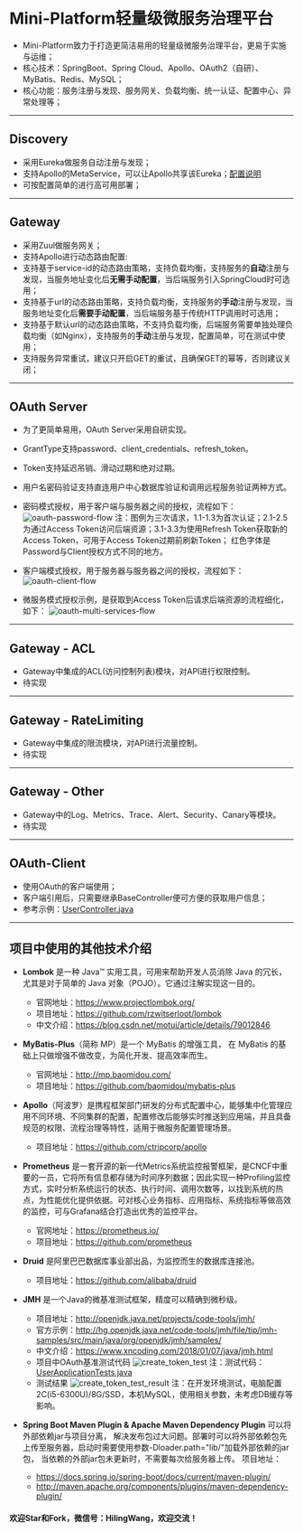 # Mini-Platform轻量级微服务治理平台

- Mini-Platform致力于打造更简洁易用的轻量级微服务治理平台，更易于实施与运维；
- 核心技术：SpringBoot、Spring Cloud、Apollo、OAuth2（自研）、MyBatis、Redis、MySQL；
- 核心功能：服务注册与发现、服务网关、负载均衡、统一认证、配置中心、异常处理等；

---
## Discovery
- 采用Eureka做服务自动注册与发现；
- 支持Apollo的MetaService，可以让Apollo共享该Eureka；[配置说明](https://github.com/hiling/mini-platform/blob/master/discovery/readme.md)
- 可按配置简单的进行高可用部署；

---
## Gateway
- 采用Zuul做服务网关；
- 支持Apollo进行动态路由配置:
- 支持基于service-id的动态路由策略，支持负载均衡，支持服务的**自动**注册与发现，当服务地址变化后**无需手动配置**，当后端服务引入SpringCloud时可选用；
- 支持基于url的动态路由策略，支持负载均衡，支持服务的**手动**注册与发现，当服务地址变化后**需要手动配置**，当后端服务基于传统HTTP调用时可选用；
- 支持基于默认url的动态路由策略，不支持负载均衡，后端服务需要单独处理负载均衡（如Nginx），支持服务的**手动**注册与发现，配置简单，可在测试中使用；
- 支持服务异常重试，建议只开启GET的重试，且确保GET的幂等，否则建议关闭；

---
## OAuth Server
- 为了更简单易用，OAuth Server采用自研实现。
- GrantType支持password、client_credentials、refresh_token。
- Token支持延迟吊销、滑动过期和绝对过期。
- 用户名密码验证支持直连用户中心数据库验证和调用远程服务验证两种方式。
- 密码模式授权，用于客户端与服务器之间的授权，流程如下：
![oauth-password-flow](https://raw.githubusercontent.com/hiling/mini-platform/master/.files/oauth-password-flow.png "密码模式授权流程")
注：图例为三次请求，1.1-1.3为首次认证；2.1-2.5为通过Access Token访问后端资源；3.1-3.3为使用Refresh Token获取新的Access Token，可用于Access Token过期前刷新Token；
红色字体是Password与Client授权方式不同的地方。

- 客户端模式授权，用于服务器与服务器之间的授权，流程如下：
![oauth-client-flow](https://raw.githubusercontent.com/hiling/mini-platform/master/.files/oauth-client-flow.png "客户端模式授权流程")

- 微服务模式授权示例，是获取到Access Token后请求后端资源的流程细化，如下：
![oauth-multi-services-flow](https://raw.githubusercontent.com/hiling/mini-platform/master/.files/oauth-multi-services-flow.png "客户端模式授权流程")

---
## Gateway - ACL
- Gateway中集成的ACL(访问控制列表)模块，对API进行权限控制。
- 待实现

---
## Gateway - RateLimiting  
- Gateway中集成的限流模块，对API进行流量控制。
- 待实现

---
## Gateway - Other  
- Gateway中的Log、Metrics、Trace、Alert、Security、Canary等模块。
- 待实现

---
## OAuth-Client
- 使用OAuth的客户端使用；
- 客户端引用后，只需要继承BaseController便可方便的获取用户信息；
- 参考示例：[UserController.java](https://github.com/hiling/mini-platform/blob/master/modules/user/src/main/java/com/github/hiling/user/controller/UserController.java)

---
## 项目中使用的其他技术介绍
- **Lombok** 是一种 Java™ 实用工具，可用来帮助开发人员消除 Java 的冗长，
尤其是对于简单的 Java 对象（POJO）。它通过注解实现这一目的。
  - 官网地址：https://www.projectlombok.org/ 
  - 项目地址：https://github.com/rzwitserloot/lombok
  - 中文介绍：https://blog.csdn.net/motui/article/details/79012846

- **MyBatis-Plus**（简称 MP）是一个 MyBatis 的增强工具，
在 MyBatis 的基础上只做增强不做改变，为简化开发、提高效率而生。
   - 官网地址：http://mp.baomidou.com/
   - 项目地址：https://github.com/baomidou/mybatis-plus
   
- **Apollo**（阿波罗）是携程框架部门研发的分布式配置中心，能够集中化管理应用不同环境、不同集群的配置，配置修改后能够实时推送到应用端，并且具备规范的权限、流程治理等特性，适用于微服务配置管理场景。 
  - 项目地址：https://github.com/ctripcorp/apollo

- **Prometheus** 是一套开源的新一代Metrics系统监控报警框架，是CNCF中重要的一员，它将所有信息都存储为时间序列数据；因此实现一种Profiling监控方式，实时分析系统运行的状态、执行时间、调用次数等，以找到系统的热点，为性能优化提供依据。可对核心业务指标、应用指标、系统指标等做高效的监控，可与Grafana结合打造出优秀的监控平台。
   - 官网地址：https://prometheus.io/
   - 项目地址：https://github.com/prometheus

- **Druid** 是阿里巴巴数据库事业部出品，为监控而生的数据库连接池。
  - 项目地址：https://github.com/alibaba/druid
  
- **JMH** 是一个Java的微基准测试框架，精度可以精确到微秒级。
  - 项目地址：http://openjdk.java.net/projects/code-tools/jmh/
  - 官方示例：http://hg.openjdk.java.net/code-tools/jmh/file/tip/jmh-samples/src/main/java/org/openjdk/jmh/samples/
  - 中文介绍：https://www.xncoding.com/2018/01/07/java/jmh.html
  - 项目中OAuth基准测试代码
  ![create_token_test](https://raw.githubusercontent.com/hiling/mini-platform/master/.files/create_token_test.png "基准测试代码")
  注：测试代码：[UserApplicationTests.java](https://github.com/hiling/mini-platform/blob/master/modules/user/src/test/java/com/github/hiling/user/UserApplicationTests.java)
  - 测试结果
  ![create_token_test_result](https://raw.githubusercontent.com/hiling/mini-platform/master/.files/create_token_test_result.png "基准测试结果")
  注：在开发环境测试，电脑配置2C(i5-6300U)/8G/SSD，本机MySQL，使用相关参数，未考虑DB缓存等影响。
  
- **Spring Boot Maven Plugin & Apache Maven Dependency Plugin** 可以将外部依赖jar与项目分离，
解决发布包过大问题。部署时可以将外部依赖包先上传至服务器，启动时需要使用参数-Dloader.path="lib/"加载外部依赖的jar包，
当依赖的外部jar包未更新时，不需要每次给服务器上传。
项目地址：
  - https://docs.spring.io/spring-boot/docs/current/maven-plugin/
  - http://maven.apache.org/components/plugins/maven-dependency-plugin/

#### 欢迎Star和Fork，微信号：HilingWang，欢迎交流！